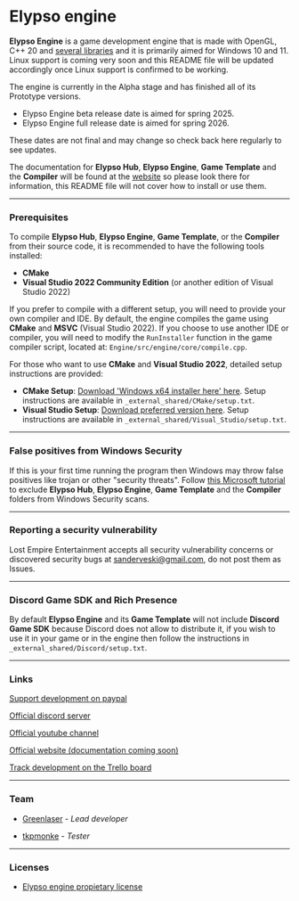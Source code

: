 # Elypso engine

**Elypso Engine** is a game development engine that is made with OpenGL, C++ 20 and [several libraries](https://github.com/Lost-Empire-Entertainment/Elypso-engine/blob/main/LIBRARIES.md) and it is primarily aimed for Windows 10 and 11. Linux support is coming very soon and this README file will be updated accordingly once Linux support is confirmed to be working.

The engine is currently in the Alpha stage and has finished all of its Prototype versions.
- Elypso Engine beta release date is aimed for spring 2025.
- Elypso Engine full release date is aimed for spring 2026.

These dates are not final and may change so check back here regularly to see updates.

The documentation for **Elypso Hub**, **Elypso Engine**, **Game Template** and the **Compiler** will be found at the [website](https://elypsoengine.com) so please look there for information, this README file will not cover how to install or use them.

---

### Prerequisites

To compile **Elypso Hub**, **Elypso Engine**, **Game Template**, or the **Compiler** from their source code, it is recommended to have the following tools installed:

- **CMake**
- **Visual Studio 2022 Community Edition** (or another edition of Visual Studio 2022)

If you prefer to compile with a different setup, you will need to provide your own compiler and IDE. By default, the engine compiles the game using **CMake** and **MSVC** (Visual Studio 2022). If you choose to use another IDE or compiler, you will need to modify the `RunInstaller` function in the game compiler script, located at: `Engine/src/engine/core/compile.cpp`.

For those who want to use **CMake** and **Visual Studio 2022**, detailed setup instructions are provided:

- **CMake Setup**: [Download 'Windows x64 installer here' here](https://cmake.org/download/). Setup instructions are available in `_external_shared/CMake/setup.txt`.
- **Visual Studio Setup**: [Download preferred version here](https://visualstudio.microsoft.com/downloads/). Setup instructions are available in `_external_shared/Visual_Studio/setup.txt`.

---

### False positives from Windows Security

If this is your first time running the program then Windows may throw false positives like trojan or other "security threats". Follow [this Microsoft tutorial](https://support.microsoft.com/en-us/windows/add-an-exclusion-to-windows-security-811816c0-4dfd-af4a-47e4-c301afe13b26) to exclude **Elypso Hub**, **Elypso Engine**, **Game Template** and the **Compiler** folders from Windows Security scans.

---

### Reporting a security vulnerability

Lost Empire Entertainment accepts all security vulnerability concerns or discovered security bugs at sanderveski@gmail.com, do not post them as Issues.

---

### Discord Game SDK and Rich Presence

By default **Elypso Engine** and its **Game Template** will not include **Discord Game SDK** because Discord does not allow to distribute it, if you wish to use it in your game or in the engine then follow the instructions in `_external_shared/Discord/setup.txt`.

---

### Links

[Support development on paypal](https://www.paypal.com/donate/?hosted_button_id=QWG8SAYX5TTP6)

[Official discord server](https://discord.gg/FqJgy2SvDs)

[Official youtube channel](https://youtube.com/greenlaser)

[Official website (documentation coming soon)](https://elypsoengine.com)

[Track development on the Trello board](https://trello.com/b/hbt6ebCZ/elypso-engine)

---

### Team

* [Greenlaser](https://github.com/greeenlaser) - *Lead developer*

* [tkpmonke](https://github.com/tkpmonke) - *Tester*

---

### Licenses

* [Elypso engine propietary license](LICENSE.md)
